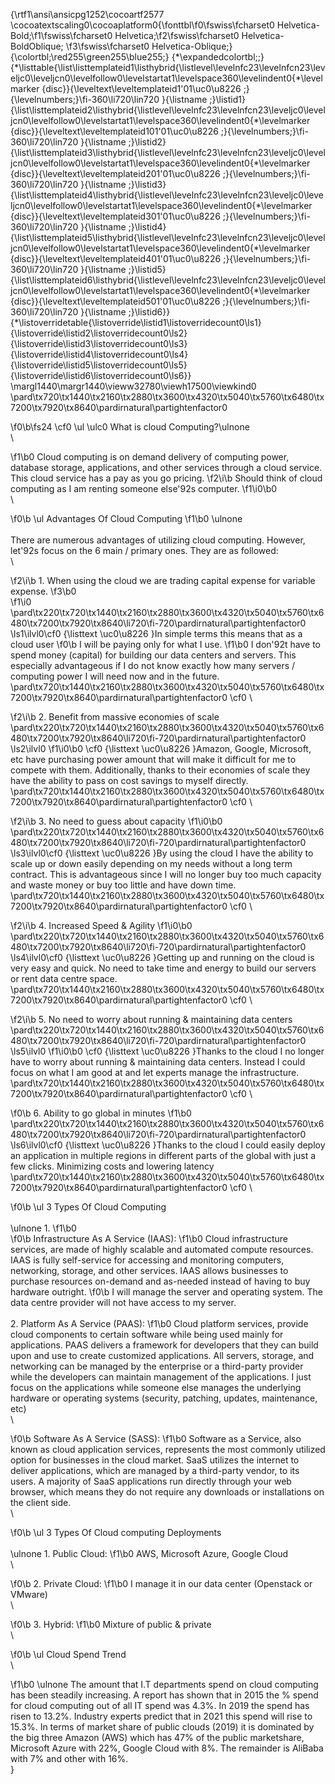 {\rtf1\ansi\ansicpg1252\cocoartf2577
\cocoatextscaling0\cocoaplatform0{\fonttbl\f0\fswiss\fcharset0 Helvetica-Bold;\f1\fswiss\fcharset0 Helvetica;\f2\fswiss\fcharset0 Helvetica-BoldOblique;
\f3\fswiss\fcharset0 Helvetica-Oblique;}
{\colortbl;\red255\green255\blue255;}
{\*\expandedcolortbl;;}
{\*\listtable{\list\listtemplateid1\listhybrid{\listlevel\levelnfc23\levelnfcn23\leveljc0\leveljcn0\levelfollow0\levelstartat1\levelspace360\levelindent0{\*\levelmarker \{disc\}}{\leveltext\leveltemplateid1\'01\uc0\u8226 ;}{\levelnumbers;}\fi-360\li720\lin720 }{\listname ;}\listid1}
{\list\listtemplateid2\listhybrid{\listlevel\levelnfc23\levelnfcn23\leveljc0\leveljcn0\levelfollow0\levelstartat1\levelspace360\levelindent0{\*\levelmarker \{disc\}}{\leveltext\leveltemplateid101\'01\uc0\u8226 ;}{\levelnumbers;}\fi-360\li720\lin720 }{\listname ;}\listid2}
{\list\listtemplateid3\listhybrid{\listlevel\levelnfc23\levelnfcn23\leveljc0\leveljcn0\levelfollow0\levelstartat1\levelspace360\levelindent0{\*\levelmarker \{disc\}}{\leveltext\leveltemplateid201\'01\uc0\u8226 ;}{\levelnumbers;}\fi-360\li720\lin720 }{\listname ;}\listid3}
{\list\listtemplateid4\listhybrid{\listlevel\levelnfc23\levelnfcn23\leveljc0\leveljcn0\levelfollow0\levelstartat1\levelspace360\levelindent0{\*\levelmarker \{disc\}}{\leveltext\leveltemplateid301\'01\uc0\u8226 ;}{\levelnumbers;}\fi-360\li720\lin720 }{\listname ;}\listid4}
{\list\listtemplateid5\listhybrid{\listlevel\levelnfc23\levelnfcn23\leveljc0\leveljcn0\levelfollow0\levelstartat1\levelspace360\levelindent0{\*\levelmarker \{disc\}}{\leveltext\leveltemplateid401\'01\uc0\u8226 ;}{\levelnumbers;}\fi-360\li720\lin720 }{\listname ;}\listid5}
{\list\listtemplateid6\listhybrid{\listlevel\levelnfc23\levelnfcn23\leveljc0\leveljcn0\levelfollow0\levelstartat1\levelspace360\levelindent0{\*\levelmarker \{disc\}}{\leveltext\leveltemplateid501\'01\uc0\u8226 ;}{\levelnumbers;}\fi-360\li720\lin720 }{\listname ;}\listid6}}
{\*\listoverridetable{\listoverride\listid1\listoverridecount0\ls1}{\listoverride\listid2\listoverridecount0\ls2}{\listoverride\listid3\listoverridecount0\ls3}{\listoverride\listid4\listoverridecount0\ls4}{\listoverride\listid5\listoverridecount0\ls5}{\listoverride\listid6\listoverridecount0\ls6}}
\margl1440\margr1440\vieww32780\viewh17500\viewkind0
\pard\tx720\tx1440\tx2160\tx2880\tx3600\tx4320\tx5040\tx5760\tx6480\tx7200\tx7920\tx8640\pardirnatural\partightenfactor0

\f0\b\fs24 \cf0 \ul \ulc0 What is cloud Computing?\ulnone \
\

\f1\b0 Cloud computing is on demand delivery of computing power, database storage, applications, and other services through a cloud service. This cloud service has a pay as you go pricing. 
\f2\i\b Should think of cloud computing as I am renting someone else\'92s computer. 
\f1\i0\b0 \
\

\f0\b \ul Advantages Of Cloud Computing
\f1\b0 \ulnone \
\
There are numerous advantages of utilizing cloud computing. However, let\'92s focus on the 6 main / primary ones. They are as followed:\
\

\f2\i\b 1. When using the cloud we are trading capital expense for variable expense.
\f3\b0  
\f1\i0 \
\pard\tx220\tx720\tx1440\tx2160\tx2880\tx3600\tx4320\tx5040\tx5760\tx6480\tx7200\tx7920\tx8640\li720\fi-720\pardirnatural\partightenfactor0
\ls1\ilvl0\cf0 {\listtext	\uc0\u8226 	}In simple terms this means that as a cloud user 
\f0\b I will be paying only for what I use. 
\f1\b0 I don\'92t have to spend money (capital) for building our data centers and servers. This especially advantageous if I do not know exactly how many servers / computing power I will need now and in the future.\
\pard\tx720\tx1440\tx2160\tx2880\tx3600\tx4320\tx5040\tx5760\tx6480\tx7200\tx7920\tx8640\pardirnatural\partightenfactor0
\cf0 \

\f2\i\b 2. Benefit from massive economies of scale\
\pard\tx220\tx720\tx1440\tx2160\tx2880\tx3600\tx4320\tx5040\tx5760\tx6480\tx7200\tx7920\tx8640\li720\fi-720\pardirnatural\partightenfactor0
\ls2\ilvl0
\f1\i0\b0 \cf0 {\listtext	\uc0\u8226 	}Amazon, Google, Microsoft, etc have purchasing power amount that will make it difficult for me to compete with them. Additionally, thanks to their economies of scale they have the ability to pass on cost savings to myself directly.\
\pard\tx720\tx1440\tx2160\tx2880\tx3600\tx4320\tx5040\tx5760\tx6480\tx7200\tx7920\tx8640\pardirnatural\partightenfactor0
\cf0 \

\f2\i\b 3. No need to guess about capacity
\f1\i0\b0 \
\pard\tx220\tx720\tx1440\tx2160\tx2880\tx3600\tx4320\tx5040\tx5760\tx6480\tx7200\tx7920\tx8640\li720\fi-720\pardirnatural\partightenfactor0
\ls3\ilvl0\cf0 {\listtext	\uc0\u8226 	}By using the cloud I have the ability to scale up or down easily depending on my needs without a long term contract. This is advantageous since I will no longer buy too much capacity and waste money or buy too little and have down time.\
\pard\tx720\tx1440\tx2160\tx2880\tx3600\tx4320\tx5040\tx5760\tx6480\tx7200\tx7920\tx8640\pardirnatural\partightenfactor0
\cf0 \

\f2\i\b 4. Increased Speed & Agility
\f1\i0\b0 \
\pard\tx220\tx720\tx1440\tx2160\tx2880\tx3600\tx4320\tx5040\tx5760\tx6480\tx7200\tx7920\tx8640\li720\fi-720\pardirnatural\partightenfactor0
\ls4\ilvl0\cf0 {\listtext	\uc0\u8226 	}Getting up and running on the cloud is very easy and quick. No need to take time and energy to build our servers or rent data centre space.\
\pard\tx720\tx1440\tx2160\tx2880\tx3600\tx4320\tx5040\tx5760\tx6480\tx7200\tx7920\tx8640\pardirnatural\partightenfactor0
\cf0 \

\f2\i\b 5. No need to worry about running & maintaining data centers\
\pard\tx220\tx720\tx1440\tx2160\tx2880\tx3600\tx4320\tx5040\tx5760\tx6480\tx7200\tx7920\tx8640\li720\fi-720\pardirnatural\partightenfactor0
\ls5\ilvl0
\f1\i0\b0 \cf0 {\listtext	\uc0\u8226 	}Thanks to the cloud I no longer have to worry about running & maintaining data centers. Instead I could focus on what I am good at and let experts manage the infrastructure.\
\pard\tx720\tx1440\tx2160\tx2880\tx3600\tx4320\tx5040\tx5760\tx6480\tx7200\tx7920\tx8640\pardirnatural\partightenfactor0
\cf0 \

\f0\b 6. Ability to go global in minutes
\f1\b0 \
\pard\tx220\tx720\tx1440\tx2160\tx2880\tx3600\tx4320\tx5040\tx5760\tx6480\tx7200\tx7920\tx8640\li720\fi-720\pardirnatural\partightenfactor0
\ls6\ilvl0\cf0 {\listtext	\uc0\u8226 	}Thanks to the cloud I could easily deploy an application in multiple regions in different parts of the global with just a few clicks. Minimizing costs and lowering latency\
\pard\tx720\tx1440\tx2160\tx2880\tx3600\tx4320\tx5040\tx5760\tx6480\tx7200\tx7920\tx8640\pardirnatural\partightenfactor0
\cf0 \

\f0\b \ul 3 Types Of Cloud Computing\
\
\ulnone 1.
\f1\b0  
\f0\b Infrastructure As A Service (IAAS): 
\f1\b0 Cloud infrastructure services, are made of highly scalable and automated compute resources. IAAS is fully self-service for accessing and monitoring computers, networking, storage, and other services. IAAS allows businesses to purchase resources on-demand and as-needed instead of having to buy hardware outright. 
\f0\b I will manage the server and operating system. The data centre provider will not have access to my server.\
\
2. Platform As A Service (PAAS): 
\f1\b0 Cloud platform services, provide cloud components to certain software while being used mainly for applications. PAAS delivers a framework for developers that they can build upon and use to create customized applications. All servers, storage, and networking can be managed by the enterprise or a third-party provider while the developers can maintain management of the applications. I just focus on the applications while someone else manages the underlying hardware or operating systems (security, patching, updates, maintenance, etc)\
\

\f0\b Software As A Service (SASS): 
\f1\b0 Software as a Service, also known as cloud application services, represents the most commonly utilized option for businesses in the cloud market. SaaS utilizes the internet to deliver applications, which are managed by a third-party vendor, to its users. A majority of SaaS applications run directly through your web browser, which means they do not require any downloads or installations on the client side.\
\

\f0\b \ul 3 Types Of Cloud computing Deployments\
\
\ulnone 1. Public Cloud: 
\f1\b0 AWS, Microsoft Azure, Google Cloud\
\

\f0\b 2. Private Cloud:
\f1\b0  I manage it in our data center (Openstack or VMware)\
\

\f0\b 3. Hybrid:
\f1\b0  Mixture of public & private\
\

\f0\b \ul Cloud Spend Trend\
\

\f1\b0 \ulnone The amount that I.T departments spend on cloud computing has been steadily increasing. A report has shown that in 2015 the % spend for cloud computing out of all IT spend was 4.3%. In 2019 the spend has risen to 13.2%. Industry experts predict that in 2021 this spend will rise to 15.3%. In terms of market share of public clouds (2019) it is dominated by the big three Amazon (AWS) which has 47% of the public marketshare, Microsoft Azure with 22%, Google Cloud with 8%. The remainder is AliBaba with 7% and other with 16%.\
}